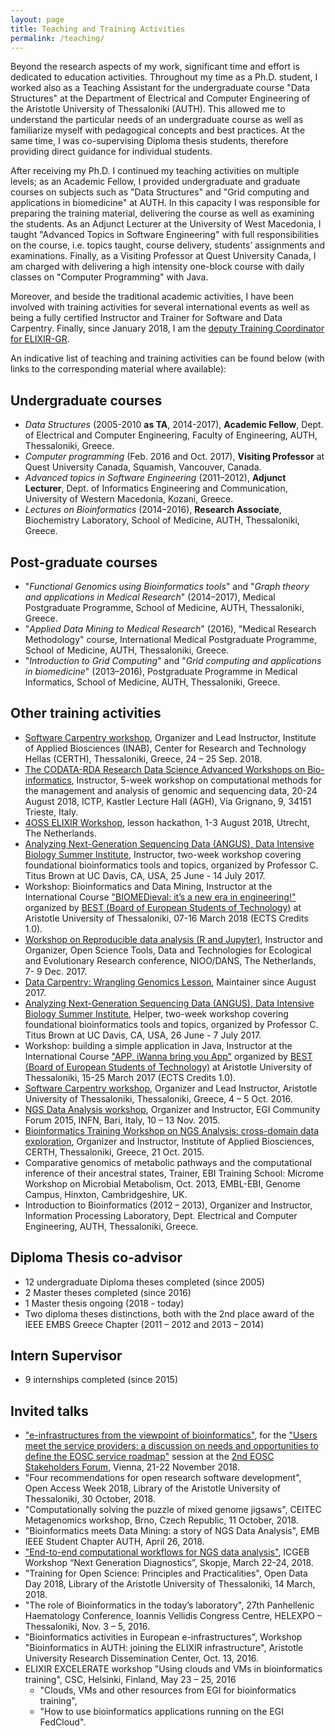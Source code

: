 ```yaml
---
layout: page
title: Teaching and Training Activities
permalink: /teaching/
---
```


Beyond the research aspects of my work, significant time and effort is dedicated to education activities. Throughout my time as a Ph.D. student, I worked also as a Teaching Assistant for the undergraduate course "Data Structures" at the Department of Electrical and Computer Engineering of the Aristotle University of Thessaloniki (AUTH). This allowed me to understand the particular needs of an undergraduate course as well as familiarize myself with pedagogical concepts and best practices. At the same time, I was co-supervising Diploma thesis students, therefore providing direct guidance for individual students.

After receiving my Ph.D. I continued my teaching activities on multiple levels; as an Academic Fellow, I provided undergraduate and graduate courses on subjects such as "Data Structures" and "Grid computing and applications in biomedicine" at AUTH. In this capacity I was responsible for preparing the training material, delivering the course as well as examining the students. As an Adjunct Lecturer at the University of West Macedonia, I taught "Advanced Topics in Software Engineering" with full responsibilities on the course, i.e. topics taught, course delivery, students’ assignments and examinations. Finally, as a Visiting Professor at Quest University Canada, I am charged with delivering a high intensity one-block course with daily classes on "Computer Programming" with Java.

Moreover, and beside the traditional academic activities, I have been involved with training activities for several international events as well as being a fully certified Instructor and Trainer for Software and Data Carpentry. Finally, since January 2018, I am the [deputy Training Coordinator for ELIXIR-GR](http://elixir.imis.athena-innovation.gr/node/209).

An indicative list of teaching and training activities can be found below (with links to the corresponding material where available):


## Undergraduate courses
- _Data Structures_ (2005-2010 **as TA**, 2014-2017), **Academic Fellow**, Dept. of Electrical and Computer Engineering, Faculty of Engineering, AUTH, Thessaloniki, Greece.
- _Computer programming_ (Feb. 2016 and Oct. 2017), **Visiting Professor** at Quest University Canada, Squamish, Vancouver, Canada.
- _Advanced topics in Software Engineering_ (2011–2012), **Adjunct Lecturer**, Dept. of Informatics Engineering and Communication, University of Western Macedonia, Kozani, Greece.
- _Lectures on Bioinformatics_ (2014–2016), **Research Associate**, Biochemistry Laboratory, School of Medicine, AUTH, Thessaloniki, Greece.

## Post-graduate courses
- "_Functional Genomics using Bioinformatics tools_" and "_Graph theory and applications in Medical Research_" (2014–2017), Medical Postgraduate Programme, School of Medicine, AUTH, Thessaloniki, Greece.
- "_Applied Data Mining to Medical Research_" (2016), "Medical Research Methodology" course, International Medical Postgraduate Programme, School of Medicine, AUTH, Thessaloniki, Greece.
- "_Introduction to Grid Computing_" and "_Grid computing and applications in biomedicine_" (2013–2016), Postgraduate Programme in Medical Informatics, School of Medicine, AUTH, Thessaloniki, Greece.

## Other training activities
- [Software Carpentry workshop](https://fpsom.github.io/2018-09-24-CERTH/), Organizer and Lead Instructor, Institute of Applied Biosciences (INAB), Center for Research and Technology Hellas (CERTH), Thessaloniki, Greece, 24 – 25 Sep. 2018.
- [The CODATA-RDA Research Data Science Advanced Workshops on Bio-informatics](http://indico.ictp.it/event/8561/), Instructor, 5-week workshop on computational methods for the management and analysis of genomic and sequencing data, 20-24 August 2018, ICTP, Kastler Lecture Hall (AGH), Via Grignano, 9, 34151 Trieste, Italy.
- [4OSS ELIXIR Workshop](https://www.elixir-europe.org/events/4-oss-hackathon), lesson hackathon, 1-3 August 2018, Utrecht, The Netherlands.
- [Analyzing Next-Generation Sequencing Data (ANGUS), Data Intensive Biology Summer Institute](https://angus.readthedocs.io/en/2017/), Instructor, two-week workshop covering foundational bioinformatics tools and topics, organized by Professor C. Titus Brown at UC Davis, CA, USA, 25 June - 14 July 2017.
- Workshop: Bioinformatics and Data Mining, Instructor at the International Course ["BIOMEDieval: it’s a new era in engineering!"](https://www.best.eu.org/event/details.jsp?activity=c7r2zu7) organized by [BEST (Board of European Students of Technology)](https://www.best.eu.org) at Aristotle University of Thessaloniki, 07-16 March 2018 (ECTS Credits 1.0).
- [Workshop on Reproducible data analysis (R and Jupyter)](http://reproducible-analysis-workshop.readthedocs.io), Instructor and Organizer, Open Science Tools, Data and Technologies for Ecological and Evolutionary Research conference, NIOO/DANS, The Netherlands, 7- 9 Dec. 2017.
- [Data Carpentry: Wrangling Genomics Lesson](http://www.datacarpentry.org/wrangling-genomics/), Maintainer since August 2017.
- [Analyzing Next-Generation Sequencing Data (ANGUS), Data Intensive Biology Summer Institute](https://angus.readthedocs.io/en/2017/), Helper, two-week workshop covering foundational bioinformatics tools and topics, organized by Professor C. Titus Brown at UC Davis, CA, USA, 26 June - 7 July 2017.
- Workshop: building a simple application in Java, Instructor at the International Course ["APP, iWanna bring you App"](https://www.best.eu.org/event/details.jsp?activity=k3vj7ra) organized by [BEST (Board of European Students of Technology)](https://www.best.eu.org) at Aristotle University of Thessaloniki, 15-25 March 2017 (ECTS Credits 1.0).
- [Software Carpentry workshop](https://fpsom.github.io/2016-10-04-skg-carpenters/), Organizer and Lead Instructor, Aristotle University of Thessaloniki, Thessaloniki, Greece, 4 – 5 Oct. 2016.
- [NGS Data Analysis workshop](https://indico.egi.eu/indico/event/2544/session/43/), Organizer and Instructor, EGI Community Forum 2015, INFN, Bari, Italy, 10 – 13 Nov. 2015.
- [Bioinformatics Training Workshop on NGS Analysis: cross-domain data exploration](https://issel.ee.auth.gr/bioinformatics-training-workshop-on-ngs-analysis-cross-domain-data-exploration/), Organizer and Instructor, Institute of Applied Biosciences, CERTH, Thessaloniki, Greece, 21 Oct. 2015.
- Comparative genomics of metabolic pathways and the computational inference of their ancestral states, Trainer, EBI Training School: Microme Workshop on Microbial Metabolism, Oct. 2013, EMBL-EBI, Genome Campus, Hinxton, Cambridgeshire, UK.
- Introduction to Bioinformatics (2012 – 2013), Organizer and Instructor, Information Processing Laboratory, Dept. Electrical and Computer Engineering, AUTH, Thessaloniki, Greece.

## Diploma Thesis co-advisor
- 12 undergraduate Diploma theses completed (since 2005)
- 2 Master theses completed (since 2016)
- 1 Master thesis ongoing (2018 - today)
- Two diploma theses distinctions, both with the 2nd place award of the IEEE EMBS Greece Chapter (2011 – 2012 and 2013 – 2014)

## Intern Supervisor
- 9 internships completed (since 2015)

## Invited talks
- ["e-infrastructures from the viewpoint of bioinformatics"](https://doi.org/10.6084/m9.figshare.7375916.v1), for the ["Users meet the service providers: a discussion on needs and opportunities to define the EOSC service roadmap"](https://www.eoscpilot.eu/content/users-meet-service-providers-discussion-needs-and-opportunities-define-eosc-service-roadmap#overlay-context=taxonomy/term/16) session at the [2nd EOSC Stakeholders Forum](https://www.eoscpilot.eu/events/second-eosc-stakeholders-forum), Vienna, 21-22 November 2018.
- "Four recommendations for open research software development", Open Access Week 2018, Library of the Aristotle University of Thessaloniki, 30 October, 2018.
- "Computationally solving the puzzle of mixed genome jigsaws", CEITEC Metagenomics workshop, Brno, Czech Republic, 11 October, 2018.
- "Bioinformatics meets Data Mining: a story of NGS Data Analysis", EMB IEEE Student Chapter AUTH, April 26, 2018.
- ["End-to-end computational workflows for NGS data analysis"](https://doi.org/10.6084/m9.figshare.6024923.v1), ICGEB Workshop “Next Generation Diagnostics”, Skopje, March 22-24, 2018.
- "Training for Open Science: Principles and Practicalities", Open Data Day 2018, Library of the Aristotle University of Thessaloniki, 14 March, 2018.
- "The role of Bioinformatics in the today’s laboratory", 27th Panhellenic Haematology Conference, Ioannis Vellidis Congress Centre, HELEXPO – Thessaloniki, Nov. 3 – 5, 2016.
- "Bioinformatics activities in European e-infrastructures", Workshop "Bioinformatics in AUTH: joining the ELIXIR infrastructure", Aristotle University Research Dissemination Center, Oct. 13, 2016.
- ELIXIR EXCELERATE workshop "Using clouds and VMs in bioinformatics training", CSC, Helsinki, Finland, May 23 – 25, 2016
  -	"Clouds, VMs and other resources from EGI for bioinformatics training",
  - "How to use bioinformatics applications running on the EGI FedCloud".
